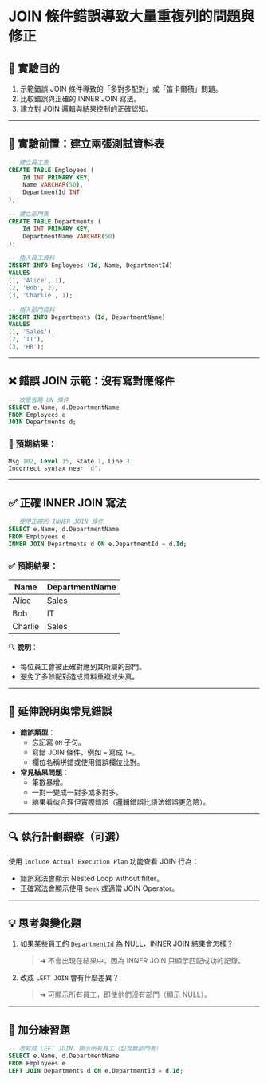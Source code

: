 # JOIN 條件錯誤導致大量重複列的問題與修正

## 🎯 實驗目的

1. 示範錯誤 JOIN 條件導致的「多對多配對」或「笛卡爾積」問題。
2. 比較錯誤與正確的 INNER JOIN 寫法。
3. 建立對 JOIN 邏輯與結果控制的正確認知。

---

## 🧰 實驗前置：建立兩張測試資料表

```sql
-- 建立員工表
CREATE TABLE Employees (
    Id INT PRIMARY KEY,
    Name VARCHAR(50),
    DepartmentId INT
);

-- 建立部門表
CREATE TABLE Departments (
    Id INT PRIMARY KEY,
    DepartmentName VARCHAR(50)
);

-- 插入員工資料
INSERT INTO Employees (Id, Name, DepartmentId)
VALUES
(1, 'Alice', 1),
(2, 'Bob', 2),
(3, 'Charlie', 1);

-- 插入部門資料
INSERT INTO Departments (Id, DepartmentName)
VALUES
(1, 'Sales'),
(2, 'IT'),
(3, 'HR');
```

---

## ❌ 錯誤 JOIN 示範：沒有寫對應條件

```sql
-- 故意省略 ON 條件
SELECT e.Name, d.DepartmentName
FROM Employees e
JOIN Departments d;
```

### 🔴 預期結果：

```sql
Msg 102, Level 15, State 1, Line 3
Incorrect syntax near 'd'.
```

---

## ✅ 正確 INNER JOIN 寫法

```sql
-- 使用正確的 INNER JOIN 條件
SELECT e.Name, d.DepartmentName
FROM Employees e
INNER JOIN Departments d ON e.DepartmentId = d.Id;
```

### ✅ 預期結果：

| Name | DepartmentName |
| --- | --- |
| Alice | Sales |
| Bob | IT |
| Charlie | Sales |

🔍 **說明**：

- 每位員工會被正確對應到其所屬的部門。
- 避免了多餘配對造成資料重複或失真。

---

## 🧠 延伸說明與常見錯誤

- **錯誤類型**：
    - 忘記寫 `ON` 子句。
    - 寫錯 JOIN 條件，例如 `=` 寫成 `!=`。
    - 欄位名稱拼錯或使用錯誤欄位比對。
- **常見結果問題**：
    - 筆數暴增。
    - 一對一變成一對多或多對多。
    - 結果看似合理但實際錯誤（邏輯錯誤比語法錯誤更危險）。

---

## 🔍 執行計劃觀察（可選）

使用 `Include Actual Execution Plan` 功能查看 JOIN 行為：

- 錯誤寫法會顯示 Nested Loop without filter。
- 正確寫法會顯示使用 `Seek` 或適當 JOIN Operator。

---

## 💡 思考與變化題

1. 如果某些員工的 `DepartmentId` 為 NULL，INNER JOIN 結果會怎樣？
    
    > ➜ 不會出現在結果中，因為 INNER JOIN 只顯示匹配成功的記錄。
    > 
2. 改成 `LEFT JOIN` 會有什麼差異？
    
    > ➜ 可顯示所有員工，即使他們沒有部門（顯示 NULL）。
    > 

---

## 📝 加分練習題

```sql
-- 改寫成 LEFT JOIN，顯示所有員工（包含無部門者）
SELECT e.Name, d.DepartmentName
FROM Employees e
LEFT JOIN Departments d ON e.DepartmentId = d.Id;
```